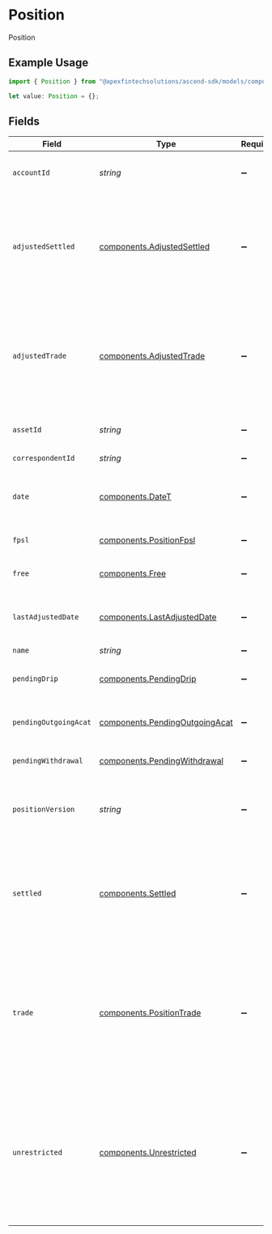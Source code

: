 # Position

Position

## Example Usage

```typescript
import { Position } from "@apexfintechsolutions/ascend-sdk/models/components";

let value: Position = {};
```

## Fields

| Field                                                                                                                                                                                                                                                                                                                                                                                                                                                                                                                                                          | Type                                                                                                                                                                                                                                                                                                                                                                                                                                                                                                                                                           | Required                                                                                                                                                                                                                                                                                                                                                                                                                                                                                                                                                       | Description                                                                                                                                                                                                                                                                                                                                                                                                                                                                                                                                                    | Example                                                                                                                                                                                                                                                                                                                                                                                                                                                                                                                                                        |
| -------------------------------------------------------------------------------------------------------------------------------------------------------------------------------------------------------------------------------------------------------------------------------------------------------------------------------------------------------------------------------------------------------------------------------------------------------------------------------------------------------------------------------------------------------------- | -------------------------------------------------------------------------------------------------------------------------------------------------------------------------------------------------------------------------------------------------------------------------------------------------------------------------------------------------------------------------------------------------------------------------------------------------------------------------------------------------------------------------------------------------------------- | -------------------------------------------------------------------------------------------------------------------------------------------------------------------------------------------------------------------------------------------------------------------------------------------------------------------------------------------------------------------------------------------------------------------------------------------------------------------------------------------------------------------------------------------------------------- | -------------------------------------------------------------------------------------------------------------------------------------------------------------------------------------------------------------------------------------------------------------------------------------------------------------------------------------------------------------------------------------------------------------------------------------------------------------------------------------------------------------------------------------------------------------- | -------------------------------------------------------------------------------------------------------------------------------------------------------------------------------------------------------------------------------------------------------------------------------------------------------------------------------------------------------------------------------------------------------------------------------------------------------------------------------------------------------------------------------------------------------------- |
| `accountId`                                                                                                                                                                                                                                                                                                                                                                                                                                                                                                                                                    | *string*                                                                                                                                                                                                                                                                                                                                                                                                                                                                                                                                                       | :heavy_minus_sign:                                                                                                                                                                                                                                                                                                                                                                                                                                                                                                                                             | A globally unique identifier referencing a single account; this is the main identifier for an account used for machine-to-machine interactions                                                                                                                                                                                                                                                                                                                                                                                                                 | 01HBRQ5BW6ZAY4BNWP4GWRD80X                                                                                                                                                                                                                                                                                                                                                                                                                                                                                                                                     |
| `adjustedSettled`                                                                                                                                                                                                                                                                                                                                                                                                                                                                                                                                              | [components.AdjustedSettled](../../models/components/adjustedsettled.md)                                                                                                                                                                                                                                                                                                                                                                                                                                                                                       | :heavy_minus_sign:                                                                                                                                                                                                                                                                                                                                                                                                                                                                                                                                             | This field shows settled positions that have been adjusted to account for as-of transactions (transactions recorded after their actual occurrence). Unlike the settled field, which remains unchanged for historical dates when as-of transactions are recorded, the adjusted_settled field updates to reflect what the position would have been if all transactions had been recorded on their actual dates of occurrence.                                                                                                                                    | {<br/>"value": "0.25"<br/>}                                                                                                                                                                                                                                                                                                                                                                                                                                                                                                                                    |
| `adjustedTrade`                                                                                                                                                                                                                                                                                                                                                                                                                                                                                                                                                | [components.AdjustedTrade](../../models/components/adjustedtrade.md)                                                                                                                                                                                                                                                                                                                                                                                                                                                                                           | :heavy_minus_sign:                                                                                                                                                                                                                                                                                                                                                                                                                                                                                                                                             | This value reflects trade positions that have been adjusted due to the recording of transactions after their actual occurrence (as-of transactions). The key difference between this field and the trade field is that when an as-of transaction is recorded to the Ledger, the trade field will not change for historical dates, but the adjusted_trade field will update to reflect what the position would have been if the as-of transaction had been recorded on the date of its occurrence                                                               | {<br/>"value": "0.25"<br/>}                                                                                                                                                                                                                                                                                                                                                                                                                                                                                                                                    |
| `assetId`                                                                                                                                                                                                                                                                                                                                                                                                                                                                                                                                                      | *string*                                                                                                                                                                                                                                                                                                                                                                                                                                                                                                                                                       | :heavy_minus_sign:                                                                                                                                                                                                                                                                                                                                                                                                                                                                                                                                             | An Apex-provided, global identifier created on a per asset bases which provides connectivity across all areas                                                                                                                                                                                                                                                                                                                                                                                                                                                  | 1000                                                                                                                                                                                                                                                                                                                                                                                                                                                                                                                                                           |
| `correspondentId`                                                                                                                                                                                                                                                                                                                                                                                                                                                                                                                                              | *string*                                                                                                                                                                                                                                                                                                                                                                                                                                                                                                                                                       | :heavy_minus_sign:                                                                                                                                                                                                                                                                                                                                                                                                                                                                                                                                             | The correspondent id associated with the account for the position                                                                                                                                                                                                                                                                                                                                                                                                                                                                                              | 01AB2CDEAYOAK3ADJA4FJZCXZA                                                                                                                                                                                                                                                                                                                                                                                                                                                                                                                                     |
| `date`                                                                                                                                                                                                                                                                                                                                                                                                                                                                                                                                                         | [components.DateT](../../models/components/datet.md)                                                                                                                                                                                                                                                                                                                                                                                                                                                                                                           | :heavy_minus_sign:                                                                                                                                                                                                                                                                                                                                                                                                                                                                                                                                             | The date for which positions were calculated                                                                                                                                                                                                                                                                                                                                                                                                                                                                                                                   | {<br/>"day": 14,<br/>"month": 5,<br/>"year": 2024<br/>}                                                                                                                                                                                                                                                                                                                                                                                                                                                                                                        |
| `fpsl`                                                                                                                                                                                                                                                                                                                                                                                                                                                                                                                                                         | [components.PositionFpsl](../../models/components/positionfpsl.md)                                                                                                                                                                                                                                                                                                                                                                                                                                                                                             | :heavy_minus_sign:                                                                                                                                                                                                                                                                                                                                                                                                                                                                                                                                             | Represents the amount of an asset that has been loaned out via the fully paid securities lending program                                                                                                                                                                                                                                                                                                                                                                                                                                                       | {<br/>"value": "0.25"<br/>}                                                                                                                                                                                                                                                                                                                                                                                                                                                                                                                                    |
| `free`                                                                                                                                                                                                                                                                                                                                                                                                                                                                                                                                                         | [components.Free](../../models/components/free.md)                                                                                                                                                                                                                                                                                                                                                                                                                                                                                                             | :heavy_minus_sign:                                                                                                                                                                                                                                                                                                                                                                                                                                                                                                                                             | Represents the amount of an asset that is available to loan by the fully paid securities lending program.                                                                                                                                                                                                                                                                                                                                                                                                                                                      | {<br/>"value": "0"<br/>}                                                                                                                                                                                                                                                                                                                                                                                                                                                                                                                                       |
| `lastAdjustedDate`                                                                                                                                                                                                                                                                                                                                                                                                                                                                                                                                             | [components.LastAdjustedDate](../../models/components/lastadjusteddate.md)                                                                                                                                                                                                                                                                                                                                                                                                                                                                                     | :heavy_minus_sign:                                                                                                                                                                                                                                                                                                                                                                                                                                                                                                                                             | The most recent date a position changed in any way                                                                                                                                                                                                                                                                                                                                                                                                                                                                                                             | {<br/>"day": 14,<br/>"month": 5,<br/>"year": 2024<br/>}                                                                                                                                                                                                                                                                                                                                                                                                                                                                                                        |
| `name`                                                                                                                                                                                                                                                                                                                                                                                                                                                                                                                                                         | *string*                                                                                                                                                                                                                                                                                                                                                                                                                                                                                                                                                       | :heavy_minus_sign:                                                                                                                                                                                                                                                                                                                                                                                                                                                                                                                                             | accounts/{account_id}/positions/{position_id}                                                                                                                                                                                                                                                                                                                                                                                                                                                                                                                  | accounts/{account_id}/positions/{position_id}                                                                                                                                                                                                                                                                                                                                                                                                                                                                                                                  |
| `pendingDrip`                                                                                                                                                                                                                                                                                                                                                                                                                                                                                                                                                  | [components.PendingDrip](../../models/components/pendingdrip.md)                                                                                                                                                                                                                                                                                                                                                                                                                                                                                               | :heavy_minus_sign:                                                                                                                                                                                                                                                                                                                                                                                                                                                                                                                                             | Represents the amount of cash that has been paid to an account due to a dividend or capital gain but is due to be reinvested in the security that paid the account holder                                                                                                                                                                                                                                                                                                                                                                                      | {<br/>"value": "0.25"<br/>}                                                                                                                                                                                                                                                                                                                                                                                                                                                                                                                                    |
| `pendingOutgoingAcat`                                                                                                                                                                                                                                                                                                                                                                                                                                                                                                                                          | [components.PendingOutgoingAcat](../../models/components/pendingoutgoingacat.md)                                                                                                                                                                                                                                                                                                                                                                                                                                                                               | :heavy_minus_sign:                                                                                                                                                                                                                                                                                                                                                                                                                                                                                                                                             | Represents the amount of an asset that is subject to a pending outgoing account transfer, but has not completed the bookkeeping phase of that account transfer                                                                                                                                                                                                                                                                                                                                                                                                 | {<br/>"value": "0.25"<br/>}                                                                                                                                                                                                                                                                                                                                                                                                                                                                                                                                    |
| `pendingWithdrawal`                                                                                                                                                                                                                                                                                                                                                                                                                                                                                                                                            | [components.PendingWithdrawal](../../models/components/pendingwithdrawal.md)                                                                                                                                                                                                                                                                                                                                                                                                                                                                                   | :heavy_minus_sign:                                                                                                                                                                                                                                                                                                                                                                                                                                                                                                                                             | Represents the amount of cash that has been requested for withdrawal but has not posted to the Ledger                                                                                                                                                                                                                                                                                                                                                                                                                                                          | {<br/>"value": "0.25"<br/>}                                                                                                                                                                                                                                                                                                                                                                                                                                                                                                                                    |
| `positionVersion`                                                                                                                                                                                                                                                                                                                                                                                                                                                                                                                                              | *string*                                                                                                                                                                                                                                                                                                                                                                                                                                                                                                                                                       | :heavy_minus_sign:                                                                                                                                                                                                                                                                                                                                                                                                                                                                                                                                             | Represents a chronologically-ordered version identifier that enables efficient position state tracking and event ordering. The system guarantees that positions from earlier dates have smaller version numbers than those from later dates                                                                                                                                                                                                                                                                                                                    | 302365697638401                                                                                                                                                                                                                                                                                                                                                                                                                                                                                                                                                |
| `settled`                                                                                                                                                                                                                                                                                                                                                                                                                                                                                                                                                      | [components.Settled](../../models/components/settled.md)                                                                                                                                                                                                                                                                                                                                                                                                                                                                                                       | :heavy_minus_sign:                                                                                                                                                                                                                                                                                                                                                                                                                                                                                                                                             | This field refers to the quantity of assets that have completed the entire clearing and settlement cycle, where ownership of the securities has been officially transferred and payment has been fully processed. The settled position includes all transactions that have been recorded in the Ledger with process_date, activity_date, and settle_date on or before the date specified in the response.                                                                                                                                                      | {<br/>"value": "1.25"<br/>}                                                                                                                                                                                                                                                                                                                                                                                                                                                                                                                                    |
| `trade`                                                                                                                                                                                                                                                                                                                                                                                                                                                                                                                                                        | [components.PositionTrade](../../models/components/positiontrade.md)                                                                                                                                                                                                                                                                                                                                                                                                                                                                                           | :heavy_minus_sign:                                                                                                                                                                                                                                                                                                                                                                                                                                                                                                                                             | This field represents the total amount of an asset owned by the account including transactions that have been executed but not yet settled, commonly known as the trade date position. It includes all transactions recorded in the Ledger with process_date and activity_date on or before the date in the response, even those with future settle_dates. Unlike the settled position, which only includes completed settlements, the trade position provides a forward-looking view of ownership that accounts for pending settlements                       | {<br/>"value": "0.25"<br/>}                                                                                                                                                                                                                                                                                                                                                                                                                                                                                                                                    |
| `unrestricted`                                                                                                                                                                                                                                                                                                                                                                                                                                                                                                                                                 | [components.Unrestricted](../../models/components/unrestricted.md)                                                                                                                                                                                                                                                                                                                                                                                                                                                                                             | :heavy_minus_sign:                                                                                                                                                                                                                                                                                                                                                                                                                                                                                                                                             | This field represents the portion of a settled position that is available for trading or withdrawal without restrictions. It is calculated by subtracting positions with pending restrictions from the total settled amount (currently: settled - (pending_outgoing_acat + pending_drip + pending_withdrawal)). As new memo location categories are added to the API, Apex may update this calculation to incorporate these values. Note that the Cash and Margin systems may place additional restrictions on cash/ assets according to their business logic. | {<br/>"value": "0.25"<br/>}                                                                                                                                                                                                                                                                                                                                                                                                                                                                                                                                    |
